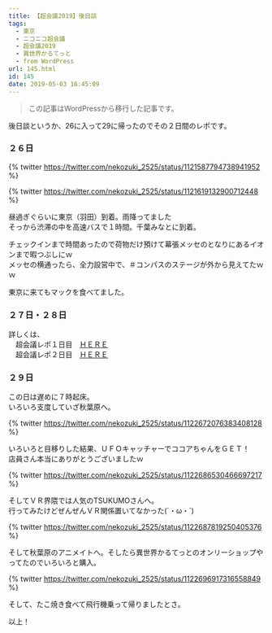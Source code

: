 ```yaml
---
title: 【超会議2019】後日談
tags:
  - 東京
  - ニコニコ超会議
  - 超会議2019
  - 異世界かるてっと
  - from WordPress
url: 145.html
id: 145
date: 2019-05-03 16:45:09
---
```

> この記事はWordPressから移行した記事です。

後日談というか、26に入って29に帰ったのでその２日間のレポです。

<!-- more -->

### ２６日

{% twitter https://twitter.com/nekozuki_2525/status/1121587794738941952 %}

{% twitter https://twitter.com/nekozuki_2525/status/1121619132900712448 %}

昼過ぎぐらいに東京（羽田）到着。雨降ってました  
そっから渋滞の中を高速バスで１時間。千葉みなとに到着。

チェックインまで時間あったので荷物だけ預けて幕張メッセのとなりにあるイオンまで暇つぶしにｗ  
メッセの横通ったら、全力設営中で、＃コンパスのステージが外から見えてたｗｗ

東京に来てもマックを食べてました。

### ２７日・２８日

詳しくは、  
　超会議レポ１日目　[ＨＥＲＥ](https://nekozuki.me/2019/04/28/【超会議2019】１日目レポ/)  
　超会議レポ２日目　[ＨＥＲＥ](https://nekozuki.me/2019/05/03/【超会議2019】2日目レポ/)　

### ２９日

この日は遅めに７時起床。  
いろいろ支度していざ秋葉原へ。

{% twitter https://twitter.com/nekozuki_2525/status/1122672076383408128 %}

いろいろと目移りした結果、ＵＦＯキャッチャーでココアちゃんをＧＥＴ！  
店員さん本当にありがとうございましたｗ

{% twitter https://twitter.com/nekozuki_2525/status/1122686530466697217 %}

そしてＶＲ界隈では人気のTSUKUMOさんへ。  
行ってみたけどぜんぜんＶＲ関係置いてなかった(´・ω・`)

{% twitter https://twitter.com/nekozuki_2525/status/1122687819250405376 %}

そして秋葉原のアニメイトへ。そしたら異世界かるてっとのオンリーショップやってたのでいろいろと購入。

{% twitter https://twitter.com/nekozuki_2525/status/1122696917316558849 %}

そして、たこ焼き食べて飛行機乗って帰りましたとさ。

以上！